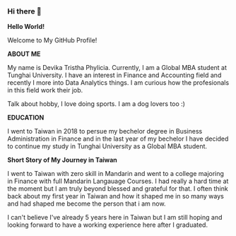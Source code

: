 ### Hi there 👋

**Hello World!** 

Welcome to My GitHub Profile!

**ABOUT ME** 

My name is Devika Tristha Phylicia. Currently, I am a Global MBA student at Tunghai University. I have an interest in Finance and Accounting field and recently I more into Data Analytics things. I am curious how the profesionals in this field work their job. 

Talk about hobby, I love doing sports. I am a dog lovers too :)

**EDUCATION**

I went to Taiwan in 2018 to persue my bechelor degree in Business Administration in Finance and in the last year of my bechelor I have decided to continue my study in Tunghai University as a Global MBA student.

**Short Story of My Journey in Taiwan** 


I went to Taiwan with zero skill in Mandarin and went to a college majoring in Finance with full Mandarin Langauage Courses. I had really a hard time at the moment but I am truly beyond blessed and grateful for that. I often think back about my first year in Taiwan and how it shaped me in so many ways and had shaped me become the person that i am now. 

I can't believe I've already 5 years here in Taiwan but I am still hoping and looking forward to have a working experience here after I graduated.
